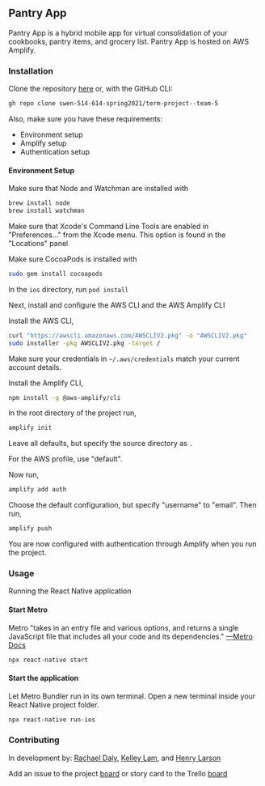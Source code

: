 ## Pantry App

Pantry App is a hybrid mobile app for virtual consolidation of your cookbooks, pantry items, and grocery list. Pantry App is hosted on AWS Amplify.

### Installation

Clone the repository [here](https://github.com/swen-514-614-spring2021/term-project--team-5.git) or,
with the GitHub CLI:

```bash
gh repo clone swen-514-614-spring2021/term-project--team-5
```

Also, make sure you have these requirements:

- Environment setup
- Amplify setup
- Authentication setup

#### Environment Setup

Make sure that Node and Watchman are installed with

```bash
brew install node
brew install watchman
```

Make sure that Xcode's Command Line Tools are enabled in "Preferences..." from the Xcode menu. This option is found in
the "Locations" panel

Make sure CocoaPods is installed with

```bash
sudo gem install cocoapods
```

In the `ios` directory, run `pod install`

Next, install and configure the AWS CLI and the AWS Amplify CLI

Install the AWS CLI,

```bash
curl "https://awscli.amazonaws.com/AWSCLIV2.pkg" -o "AWSCLIV2.pkg"
sudo installer -pkg AWSCLIV2.pkg -target /
```

Make sure your credentials in `~/.aws/credentials` match your current account details.

Install the Amplify CLI,

```bash
npm install -g @aws-amplify/cli
```

In the root directory of the project run, 
```bash
amplify init
```
Leave all defaults, but specify the source directory as `.`

For the AWS profile, use "default".

Now run, 
```bash
amplify add auth
```
Choose the default configuration, but specify "username" to "email".
Then run,
```bash
amplify push
```

You are now configured with authentication through Amplify when you run the project.

### Usage

Running the React Native application

#### Start Metro

Metro "takes in an entry file and various options, and returns a single JavaScript file that includes all your code and
its dependencies."
[—Metro Docs](https://facebook.github.io/metro/docs/concepts/)

```bash
npx react-native start
```

#### Start the application

Let Metro Bundler run in its own terminal. Open a new terminal inside your React Native project folder.

```bash
npx react-native run-ios
```

### Contributing

In development by:
[Rachael Daly](https://github.com/RachaelDaly),
[Kelley Lam](https://github.com/kxl1360),
and [Henry Larson](https://github.com/hxl1116)

Add an issue to the project
[board](https://github.com/swen-514-614-spring2021/term-project--team-5/projects/1)
or story card to the Trello
[board](https://trello.com/b/ZunSFauw/kanban-template)
